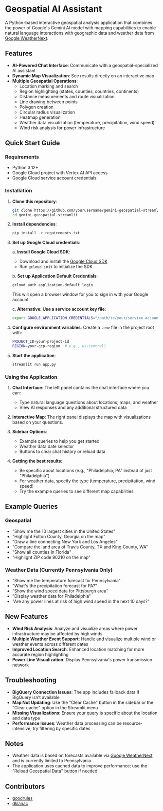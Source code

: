# Geospatial AI Assistant

A Python-based interactive geospatial analysis application that combines the power of Google's Gemini AI model with mapping capabilities to enable natural language interactions with geographic data and weather data from [Google WeatherNext](https://deepmind.google/technologies/weathernext/).

## Features

- **AI-Powered Chat Interface**: Communicate with a geospatial-specialized AI assistant
- **Dynamic Map Visualization**: See results directly on an interactive map
- **Multiple Geospatial Operations**:
  - Location marking and search
  - Region highlighting (states, counties, countries, continents)
  - Distance measurements and route visualization
  - Line drawing between points
  - Polygon creation
  - Circular radius visualization
  - Heatmap generation
  - Weather data visualization (temperature, precipitation, wind speed)
  - Wind risk analysis for power infrastructure

## Quick Start Guide

### Requirements

- Python 3.12+
- Google Cloud project with Vertex AI API access
- Google Cloud service account credentials

### Installation

1. **Clone this repository**:
   ```bash
   git clone https://github.com/yourusername/gemini-geospatial-streamlit.git
   cd gemini-geospatial-streamlit
   ```

2. **Install dependencies**:
   ```bash
   pip install -r requirements.txt
   ```

3. **Set up Google Cloud credentials**:
   
   a. **Install Google Cloud SDK**:
   - Download and install the [Google Cloud SDK](https://cloud.google.com/sdk/docs/install)
   - Run `gcloud init` to initialize the SDK
   
   b. **Set up Application Default Credentials**:
   ```bash
   gcloud auth application-default login
   ```
   This will open a browser window for you to sign in with your Google account
   
   c. **Alternative: Use a service account key file**:
   ```bash
   export GOOGLE_APPLICATION_CREDENTIALS="/path/to/your/service-account-key.json"
   ```

4. **Configure environment variables**:
   Create a `.env` file in the project root with:
   ```bash
   PROJECT_ID=your-project-id
   REGION=your-gcp-region  # e.g., us-central1
   ```

5. **Start the application**:
   ```bash
   streamlit run app.py
   ```

### Using the Application

1. **Chat Interface**: The left panel contains the chat interface where you can:
   - Type natural language questions about locations, maps, and weather
   - View AI responses and any additional structured data

2. **Interactive Map**: The right panel displays the map with visualizations based on your questions.

3. **Sidebar Options**:
   - Example queries to help you get started
   - Weather data date selector
   - Buttons to clear chat history or reload data

4. **Getting the best results**:
   - Be specific about locations (e.g., "Philadelphia, PA" instead of just "Philadelphia")
   - For weather data, specify the type (temperature, precipitation, wind speed)
   - Try the example queries to see different map capabilities

## Example Queries

### Geospatial
- "Show me the 10 largest cities in the United States"
- "Highlight Fulton County, Georgia on the map"
- "Draw a line connecting New York and Los Angeles"
- "Compare the land area of Travis County, TX and King County, WA"
- "Show all counties in Florida"
- "Highlight ZIP code 90210 on the map"

### Weather Data (Currently Pennsylvania Only)
- "Show me the temperature forecast for Pennsylvania"
- "What's the precipitation forecast for PA?"
- "Show the wind speed data for Pittsburgh area"
- "Display weather data for Philadelphia"
- "Are any power lines at risk of high wind speed in the next 10 days?"

## New Features

- **Wind Risk Analysis**: Analyze and visualize areas where power infrastructure may be affected by high winds
- **Multiple Weather Event Support**: Handle and visualize multiple wind or weather events across different dates
- **Improved Location Search**: Enhanced location matching for more accurate region highlighting
- **Power Line Visualization**: Display Pennsylvania's power transmission network

## Troubleshooting

- **BigQuery Connection Issues**: The app includes fallback data if BigQuery isn't available
- **Map Not Updating**: Use the "Clear Cache" button in the sidebar or the "Clear cache" option in the Streamlit menu
- **Missing Visualizations**: Ensure your query is specific about the location and data type
- **Performance Issues**: Weather data processing can be resource-intensive; try filtering by specific dates

## Notes

- Weather data is based on forecasts available via [Google WeatherNext](https://deepmind.google/technologies/weathernext/) and is currently limited to Pennsylvania
- The application uses cached data to improve performance; use the "Reload Geospatial Data" button if needed

## Contributors

- [goodrules](https://github.com/goodrules)
- [dklanac](https://github.com/dklanac)

